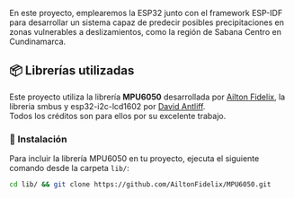 En este proyecto, emplearemos la ESP32 junto con el framework ESP-IDF para desarrollar un sistema capaz de predecir posibles precipitaciones en zonas vulnerables a deslizamientos, como la región de Sabana Centro en Cundinamarca.

## 📦 Librerías utilizadas

Este proyecto utiliza la librería **MPU6050** desarrollada por [Ailton Fidelix](https://github.com/AiltonFidelix/MPU6050), la libreria smbus y esp32-i2c-lcd1602 por [David Antliff](https://github.com/DavidAntliff).  
Todos los créditos son para ellos por su excelente trabajo.

### 🔧 Instalación

Para incluir la librería MPU6050 en tu proyecto, ejecuta el siguiente comando desde la carpeta `lib/`:

```bash
cd lib/ && git clone https://github.com/AiltonFidelix/MPU6050.git
```

